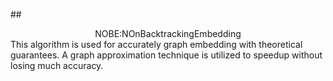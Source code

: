 ##<center>NOBE:NOnBacktrackingEmbedding</center>
This algorithm is used for accurately graph embedding with theoretical guarantees.
A graph approximation technique is utilized to speedup without losing much accuracy.
